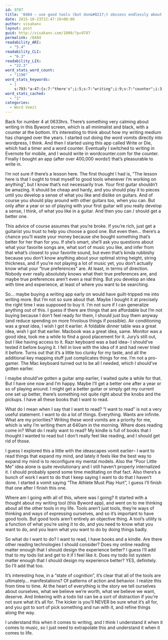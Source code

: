 ```yaml
---
id: 9787
title: '0484 – use good tools (but don&#8217;t obssess endlessly about them)'
date: 2015-10-23T22:47:19+00:00
author: visakanv
layout: post
guid: http://visakanv.com/1000/?p=9787
permalink: /0484
readability_ARI:
  - "5.4"
readability_CLI:
  - "6.3"
readability_LIX:
  - "22.3"
word_stats_word_count:
  - "1190"
word_stats_keywords:
  - |
    s:793:"a:47:{s:7:"there's";i:5;s:7:"writing";i:9;s:7:"counter";i:3;s:5:"think";i:4;s:7:"started";i:4;s:4:"word";i:3;s:5:"write";i:3;s:6:"bought";i:3;s:4:"sure";i:5;s:7:"thought";i:3;s:4:"good";i:6;s:5:"tools";i:7;s:4:"know";i:4;s:4:"true";i:4;s:6:"guitar";i:5;s:4:"play";i:3;s:7:"develop";i:3;s:4:"like";i:7;s:7:"playing";i:3;s:6:"really";i:4;s:6:"better";i:7;s:4:"just";i:5;s:7:"because";i:3;s:4:"sort";i:3;s:5:"music";i:3;s:11:"preferences";i:3;s:5:"maybe";i:5;s:4:"idea";i:8;s:4:"time";i:5;s:10:"experience";i:3;s:4:"want";i:14;s:6:"buying";i:3;s:5:"guess";i:4;s:6:"things";i:7;s:4:"feel";i:3;s:5:"great";i:3;s:7:"earlier";i:5;s:9:"should've";i:3;s:6:"little";i:3;s:4:"i'll";i:4;s:5:"books";i:3;s:4:"read";i:7;s:7:"reading";i:4;s:4:"todo";i:3;s:4:"list";i:3;s:10:"understand";i:3;s:5:"comes";i:3;}";
word_stats_cached:
  - "1"
categories:
  - Word Vomit
---
```

Back for number 4 at 0633hrs. There&#8217;s something very calming about writing in this Byword screen, which is all minimalist and black, with a counter at the bottom. It&#8217;s interesting to think about how my writing medium has changed over the years. I started out doing the word vomits directly into wordpress, I think. And then I started using this app called Write or Die, which had a timer and a word counter. Eventually I switched to writing in Evernote for mobile, and I would write in wordcounter.com for the counter. Finally I bought an app (after over 400,000 words!) that&#8217;s pleasurable to write in.

I&#8217;m not sure if there&#8217;s a lesson here. The first thought I had is, &#8220;The lesson here is that I ought to treat myself to good tools whenever I&#8217;m working on anything&#8221;, but I know that&#8217;s not necessarily true. Your first guitar shouldn&#8217;t be amazing. It should be cheap and hardy, and you should play it to pieces until you develop a sense of what you like and dislike on guitars. And of course you should play around with other guitars too, when you can. But only after a year or so of playing with your first guitar will you really develop a sense, I think, of what you like in a guitar. And then you can / should get a better one.

This advice of course assumes that you&#8217;re broke. If you&#8217;re rich, just get a guitarist you trust to help you choose a good one. But even then&#8230; there&#8217;s a chance you&#8217;ll waste your money because she bought something that&#8217;s better for her than for you. If she&#8217;s smart, she&#8217;ll ask you questions about what your favorite songs are, what sort of music you like, and infer from that what&#8217;s closest to your favorite sound, but even that&#8217;s kinda rubbishy because you don&#8217;t know anything about your optimal string height, string thickness, and if you&#8217;re not playing a lot of music yet, you don&#8217;t actually know what your &#8220;true preferences&#8221; are. At least, in terms of direction. Nobody ever really absolutely knows what their true preferences are, and maybe true preferences aren&#8217;t even a real thing. But you develop an idea with time and experience, at least of where you want to be searching.

So&#8230; maybe buying a writing app early on would have guilt-tripped me into writing more. But I&#8217;m not so sure about that. Maybe I bought it at precisely the right time I was supposed to buy it. I&#8217;m not sure if I can generalize anything out of this. I guess if there are things that are affordable but I&#8217;m not buying because I don&#8217;t feel ready for them, I should just buy them anyway (and reduce spending on more frivolous things if possible). Air conditioning was a great idea, I wish I got it earlier. A foldable dinner table was a great idea, wish I got that earlier. Macbook was a great idea, same. Monitor was a good idea, took me a while to find a good placement for it. Jury&#8217;s still out, but I like having access to it. Razr keyboard was a bad idea– I should&#8217;ve tested it before buying it. I fell in love with the idea of it and had never tried it before. Turns out that it&#8217;s a little too clunky for my taste, and all the additional key mapping stuff just complicates things for me. I&#8217;m not a pro-gamer. The Mac keyboard turned out to be all I needed, which I should&#8217;ve gotten earlier.

I maybe should&#8217;ve gotten a guitar amp earlier, I waited quite a while for that. But I have one now and I&#8217;m happy. Maybe I&#8217;ll get a better one after a year or so of playing around. I might get a better guitar or simply get my current one set up better, there&#8217;s something not quite right about the knobs and the pickups. I have all these books that I want to read.

What do I mean when I say that I want to read? &#8220;I want to read&#8221; is not a very useful statement. I want to do a lot of things. Everything. Wants are infinite. What are my priorities? Writing these word vomits are a priority for me, which is why I&#8217;m writing them at 640am in the morning. Where does reading come in? What do I really want to read? My kindle is full of books that I thought I wanted to read but I don&#8217;t really feel like reading, and I should get rid of those.

I guess I explored this a little with the ideascapes vomit earlier– I want to read things that expand my mind, and lately it feels like the best way to expand my mind is to reconfigure my mental models. Also the &#8220;Poor Little Me&#8221; idea alone is quite revolutionary and I still haven&#8217;t properly internalized it. I should probably spend some time meditating on that fact. Also there&#8217;s a bunch of work I want to do that I keep saying I want to do that I haven&#8217;t done. I started a vomit saying &#8220;The Athlete Must Play Hurt&#8221;, I guess I&#8217;ll finish that one after I finish this one.

Where am I going with all of this, where was I going? It started with a thought about my writing tool (this Byword app), and went on to me thinking about all the other tools in my life. Tools aren&#8217;t just tools, they&#8217;re ways of thinking and ways of expressing ourselves, and so it&#8217;s important to have good tools. But good tools aren&#8217;t entirely an objective thing. A tool&#8217;s utility is a function of what you&#8217;re using it to do, and you need to know what you want to do, and you learn what you want to do by doing things badly.

So what do I want to do? I want to read, I have books and a kindle. Are there other reading technologies I should consider? Does my online reading matter enough that I should design the experience better? I guess I&#8217;ll add that to my todo list and get to it if I feel like it. Does my todo list system matter enough that I should design my experience better? YES, definitely. So I&#8217;ll add that too.

It&#8217;s interesting how, in a &#8220;state of cognition&#8221;, it&#8217;s clear that all of the tools are ultimately&#8230; manifestations? Of patterns of action and behavior. I realize this from time to time. At the heart of everything is the story we tell ourselves about ourselves, what we believe we&#8217;re worth, what we believe we want, deserve. And tinkering with a todo list can be a sort of distraction if you&#8217;re not sure what it&#8217;s all for. The kicker is you&#8217;ll NEVER be sure what it&#8217;s all for, and you got to sort of pick something and run with it, and refine things along the way.

I understand this when it comes to writing, and I think I understand it when it comes to music, so I just need to extrapolate this and understand it when it comes to life.